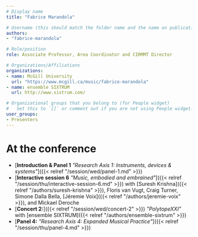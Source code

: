 ```yaml
---
# Display name
title: "Fabrice Marandola"

# Username (this should match the folder name and the name on publications)
authors:
- "fabrice-marandola"

# Role/position
role: Associate Professor, Area Coordinator and CIRMMT Director

# Organizations/Affiliations
organizations:
- name: McGill University
  url: "https://www.mcgill.ca/music/fabrice-marandola"
- name: ensemble SIXTRUM
  url: http://www.sixtrum.com/

# Organizational groups that you belong to (for People widget)
#   Set this to `[]` or comment out if you are not using People widget.
user_groups:
- Presenters
---
```


<!--
# About

Elit exercitation eu occaecat velit ad.
-->

# At the conference

- [**Introduction & Panel 1** *"Research Axis 1: Instruments, devices & systems"*]({{< relref "/session/wed/panel-1.md" >}})
- [**Interactive session 6** *"Music, embodied and embrained"*]({{< relref "/session/thu/interactive-session-6.md" >}}) with [Suresh Krishna]({{< relref "/authors/suresh-krishna" >}}), Floris van Vugt, Craig Turner, Simone Dalla Bella, [Jéremie Voix]({{< relref "/authors/jeremie-voix" >}}), and Mickael Deroche
- [**Concert 2:**]({{< relref "/session/wed/concert-2" >}}) *"PolytopeXXI"* with [ensemble SIXTRUM]({{< relref "/authors/ensemble-sixtrum" >}})
- [**Panel 4:** *"Research Axis 4: Expanded Musical Practice"*]({{< relref "/session/thu/panel-4.md" >}})